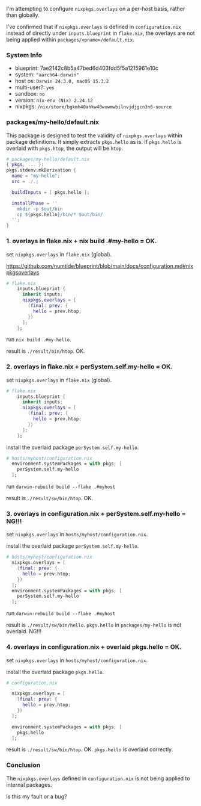 I'm attempting to configure `nixpkgs.overlays` on a per-host basis, rather than globally.

I've confirmed that if `nixpkgs.overlays` is defined in `configuration.nix` instead of directly under `inputs.blueprint` in `flake.nix`, the overlays are not being applied within `packages/<pname>/default.nix`.

### System Info

- blueprint: 7ae2142c8b5a47bed6d403fdd5f5a1215961e10c
- system: `"aarch64-darwin"`
- host os: `Darwin 24.3.0, macOS 15.3.2`
- multi-user?: `yes`
- sandbox: `no`
- version: `nix-env (Nix) 2.24.12`
- nixpkgs: `/nix/store/bgkmh40ahkw48wxwmwbilnvjdjgcn3n6-source`

### packages/my-hello/default.nix

This package is designed to test the validity of `nixpkgs.overlays` within package definitions. It simply extracts `pkgs.hello` as is. If `pkgs.hello` is overlaid with `pkgs.htop`, the output will be `htop`.

```nix
# packages/my-hello/default.nix
{ pkgs, ... }:
pkgs.stdenv.mkDerivation {
  name = "my-hello";
  src = ./.;

  buildInputs = [ pkgs.hello ];

  installPhase = ''
    mkdir -p $out/bin
    cp ${pkgs.hello}/bin/* $out/bin/
  '';
}
```

### 1. overlays in flake.nix + nix build .#my-hello = OK.

set `nixpkgs.overlays` in `flake.nix` (global).

https://github.com/numtide/blueprint/blob/main/docs/configuration.md#nixpkgsoverlays

```nix
# flake.nix
    inputs.blueprint {
      inherit inputs;
      nixpkgs.overlays = [
        (final: prev: {
          hello = prev.htop;
        })
      ];
    };
```

run `nix build .#my-hello`.

result is `./result/bin/htop`. OK.

### 2. overlays in flake.nix + perSystem.self.my-hello = OK.

set `nixpkgs.overlays` in `flake.nix` (global).

```nix
# flake.nix
    inputs.blueprint {
      inherit inputs;
      nixpkgs.overlays = [
        (final: prev: {
          hello = prev.htop;
        })
      ];
    };
```

install the overlaid package `perSystem.self.my-hello`.

```nix
# hosts/myhost/configuration.nix
  environment.systemPackages = with pkgs; [
    perSystem.self.my-hello
  ];
```

run `darwin-rebuild build --flake .#myhost`

result is `./result/sw/bin/htop`. OK.

### 3. overlays in configuration.nix + perSystem.self.my-hello = NG!!!

set `nixpkgs.overlays` in `hosts/myhost/configuration.nix`.

install the overlaid package `perSystem.self.my-hello`.

```nix
# hosts/myhost/configuration.nix
  nixpkgs.overlays = [
    (final: prev: {
      hello = prev.htop;
    })
  ];
  environment.systemPackages = with pkgs; [
    perSystem.self.my-hello
  ];
```

run `darwin-rebuild build --flake .#myhost`

result is `./result/sw/bin/hello`.
`pkgs.hello` in `packages/my-hello` is not overlaid. NG!!!

### 4. overlays in configuration.nix + overlaid pkgs.hello = OK.

set `nixpkgs.overlays` in `hosts/myhost/configuration.nix`.

install the overlaid package `pkgs.hello`.

```nix
# configuration.nix

  nixpkgs.overlays = [
    (final: prev: {
      hello = prev.htop;
    })
  ];

  environment.systemPackages = with pkgs; [
    pkgs.hello
  ];
```

result is `./result/sw/bin/htop`. OK.
`pkgs.hello` is overlaid correctly.

### Conclusion

The `nixpkgs.overlays` defined in `configuration.nix` is not being applied to internal packages.

Is this my fault or a bug?

